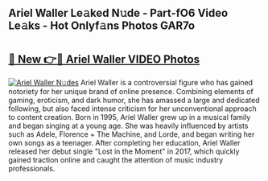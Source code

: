 ## Ariel Waller Le𝚊ked N𝚞de - Part-fO6 Video Le𝚊ks - Hot Onlyf𝚊ns Photos GAR7o

# <h2><a href="http://ac48707.deff.icu/?id=Ariel+Waller">🔗 New 👉🔴 Ariel Waller VIDEO Photos</a></h2>

[![Ariel Waller N𝚞des](https://i.imgur.com/rIISA9y.gif)](http://ac48707.deff.icu/?id=Ariel+Waller)
Ariel Waller is a controversial figure who has gained notoriety for her unique brand of online presence. Combining elements of gaming, eroticism, and dark humor, she has amassed a large and dedicated following, but also faced intense criticism for her unconventional approach to content creation. Born in 1995, Ariel Waller grew up in a musical family and began singing at a young age. She was heavily influenced by artists such as Adele, Florence + The Machine, and Lorde, and began writing her own songs as a teenager. After completing her education, Ariel Waller released her debut single "Lost in the Moment" in 2017, which quickly gained traction online and caught the attention of music industry professionals.
